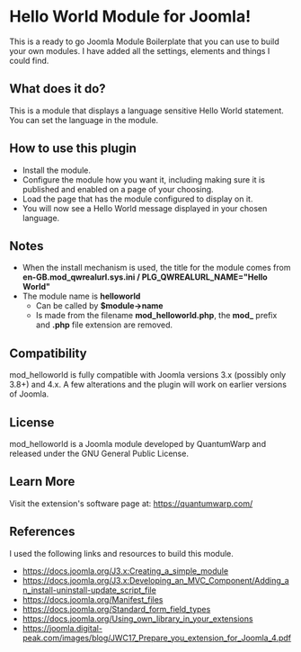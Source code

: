 # Hello World Module for Joomla!

This is a ready to go Joomla Module Boilerplate that you can use to build your own modules. I have added all the settings, elements and things I could find.

## What does it do?
This is a module that displays a language sensitive Hello World statement. You can set the language in the module.

## How to use this plugin
- Install the module.
- Configure the module how you want it, including making sure it is published and enabled on a page of your choosing.
- Load the page that has the module configured to display on it.
- You will now see a Hello World message displayed in your chosen language.

## Notes
- When the install mechanism is used, the title for the module comes from **en-GB.mod_qwrealurl.sys.ini / PLG_QWREALURL_NAME="Hello World"**
- The module name is **helloworld**
  - Can be called by **$module->name**
  - Is made from the filename **mod_helloworld.php**, the **mod_** prefix and **.php** file extension are removed.

## Compatibility
mod_helloworld is fully compatible with Joomla versions 3.x (possibly only 3.8+) and 4.x. A few alterations and the plugin will work on earlier versions of Joomla.

## License
mod_helloworld is a Joomla module developed by QuantumWarp and released under the GNU General Public License.

## Learn More
Visit the extension's software page at: https://quantumwarp.com/

## References
I used the following links and resources to build this module.
- https://docs.joomla.org/J3.x:Creating_a_simple_module
- https://docs.joomla.org/J3.x:Developing_an_MVC_Component/Adding_an_install-uninstall-update_script_file
- https://docs.joomla.org/Manifest_files
- https://docs.joomla.org/Standard_form_field_types
- https://docs.joomla.org/Using_own_library_in_your_extensions
- https://joomla.digital-peak.com/images/blog/JWC17_Prepare_you_extension_for_Joomla_4.pdf
